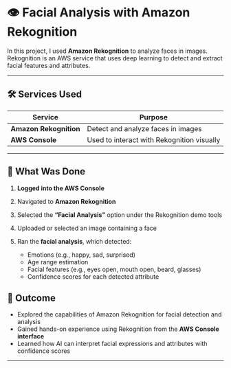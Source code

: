 # 👁️ Facial Analysis with Amazon Rekognition

In this project, I used **Amazon Rekognition** to analyze faces in images. Rekognition is an AWS service that uses deep learning to detect and extract facial features and attributes.

---

## 🛠️ Services Used

| Service                | Purpose                                    |
| ---------------------- | ------------------------------------------ |
| **Amazon Rekognition** | Detect and analyze faces in images         |
| **AWS Console**        | Used to interact with Rekognition visually |

---

## 🚀 What Was Done

1. **Logged into the AWS Console**
2. Navigated to **Amazon Rekognition**
3. Selected the **“Facial Analysis”** option under the Rekognition demo tools
4. Uploaded or selected an image containing a face
5. Ran the **facial analysis**, which detected:

   * Emotions (e.g., happy, sad, surprised)
   * Age range estimation
   * Facial features (e.g., eyes open, mouth open, beard, glasses)
   * Confidence scores for each detected attribute



## 🎯 Outcome

* Explored the capabilities of Amazon Rekognition for facial detection and analysis
* Gained hands-on experience using Rekognition from the **AWS Console interface**
* Learned how AI can interpret facial expressions and attributes with confidence scores

---

